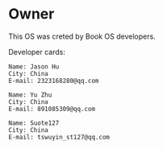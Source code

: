 # Owner  
This OS was creted by Book OS developers.  

Developer cards:  
```
Name: Jason Hu
City: China
E-mail: 2323168280@qq.com
```
```
Name: Yu Zhu
City: China
E-mail: 891085309@qq.com
```
```
Name: Suote127
City: China
E-mail: tswuyin_st127@qq.com
```

